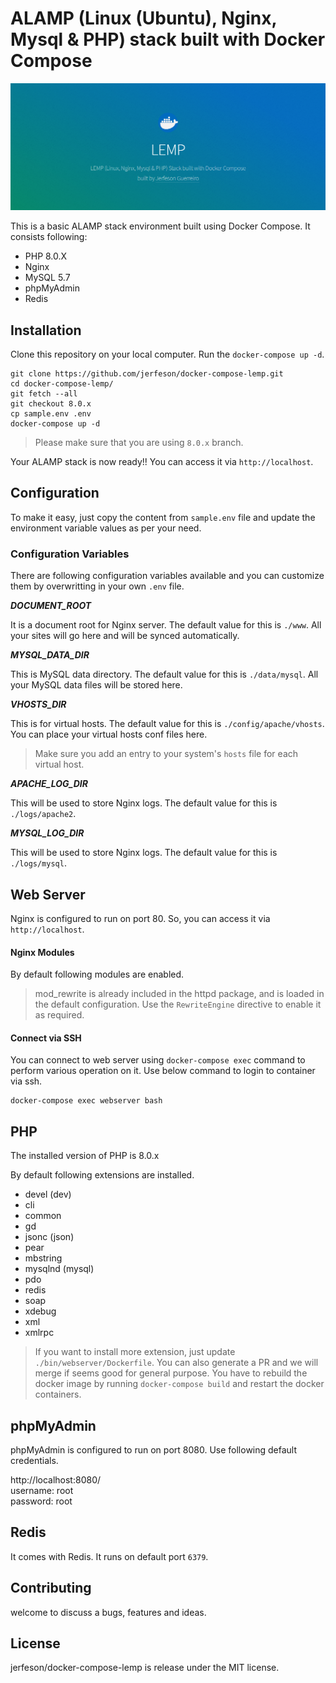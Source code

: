 # ALAMP (Linux (Ubuntu), Nginx, Mysql & PHP) stack built with Docker Compose

![Landing Page](screenshot.png)

This is a basic ALAMP stack environment built using Docker Compose. It consists following:

- PHP 8.0.X
- Nginx 
- MySQL 5.7
- phpMyAdmin
- Redis

## Installation
Clone this repository on your local computer. Run the `docker-compose up -d`.

```shell
git clone https://github.com/jerfeson/docker-compose-lemp.git
cd docker-compose-lemp/
git fetch --all
git checkout 8.0.x
cp sample.env .env
docker-compose up -d
```
> Please make sure that you are using `8.0.x` branch.

Your ALAMP stack is now ready!! You can access it via `http://localhost`.

## Configuration

To make it easy, just copy the content from `sample.env` file and update the environment variable values as per your need.

### Configuration Variables

There are following configuration variables available and you can customize them by overwritting in your own `.env` file.

_**DOCUMENT_ROOT**_

It is a document root for Nginx server. The default value for this is `./www`. All your sites will go here and will be synced automatically.

_**MYSQL_DATA_DIR**_

This is MySQL data directory. The default value for this is `./data/mysql`. All your MySQL data files will be stored here.

_**VHOSTS_DIR**_

This is for virtual hosts. The default value for this is `./config/apache/vhosts`. You can place your virtual hosts conf files here.

> Make sure you add an entry to your system's `hosts` file for each virtual host.

_**APACHE_LOG_DIR**_

This will be used to store Nginx logs. The default value for this is `./logs/apache2`.

_**MYSQL_LOG_DIR**_

This will be used to store Nginx logs. The default value for this is `./logs/mysql`.

## Web Server

Nginx is configured to run on port 80. So, you can access it via `http://localhost`.

#### Nginx Modules

By default following modules are enabled.

> mod_rewrite is already included in the httpd package, and is loaded in the default configuration. Use the ```RewriteEngine``` directive to enable it as required.

#### Connect via SSH

You can connect to web server using `docker-compose exec` command to perform various operation on it. Use below command to login to container via ssh.

```shell
docker-compose exec webserver bash
```
## PHP

The installed version of PHP is 8.0.x

By default following extensions are installed.

- devel (dev)
- cli
- common
- gd
- jsonc (json)
- pear
- mbstring
- mysqlnd (mysql)
- pdo
- redis
- soap
- xdebug
- xml
- xmlrpc

> If you want to install more extension, just update `./bin/webserver/Dockerfile`. You can also generate a PR and we will merge if seems good for general purpose.
> You have to rebuild the docker image by running `docker-compose build` and restart the docker containers.

## phpMyAdmin

phpMyAdmin is configured to run on port 8080. Use following default credentials.

http://localhost:8080/  
username: root  
password: root

## Redis

It comes with Redis. It runs on default port `6379`.

## Contributing

welcome to discuss a bugs, features and ideas.

## License

jerfeson/docker-compose-lemp is release under the MIT license.
